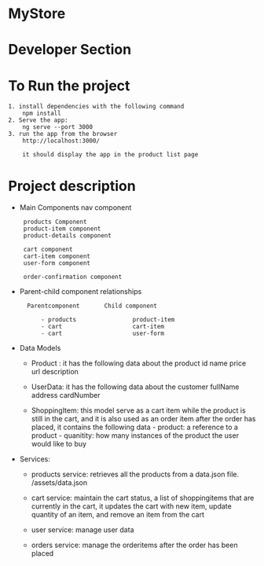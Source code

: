 # MyStore

# Developer Section

# To Run the project

    1. install dependencies with the following command
        npm install
    2. Serve the app:
        ng serve --port 3000
    3. run the app from the browser
        http://localhost:3000/

        it should display the app in the product list page

# Project description

- Main Components nav component

       products Component
       product-item component
       product-details component

       cart component
       cart-item component
       user-form component

       order-confirmation component

* Parent-child component relationships

        Parentcomponent       Child component

            - products                product-item
            - cart                    cart-item
            - cart                    user-form

* Data Models

  - Product : it has the following data about the product id name price url
    description
  - UserData: it has the following data about the customer fullName address
    cardNumber

  - ShoppingItem: this model serve as a cart item while the product is still in
    the cart, and it is also used as an order item after the order has placed,
    it contains the following data - product: a reference to a product -
    quanitity: how many instances of the product the user would like to buy

- Services:

  - products service: retrieves all the products from a data.json file.
    /assets/data.json

  - cart service: maintain the cart status, a list of shoppingitems that are
    currently in the cart, it updates the cart with new item, update quantity of
    an item, and remove an item from the cart

  - user service: manage user data

  - orders service: manage the orderitems after the order has been placed
